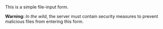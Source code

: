 This is a simple file-input form. 


**Warning:** *In the wild*, the server must contain security measures to prevent malicious files from entering this form.
